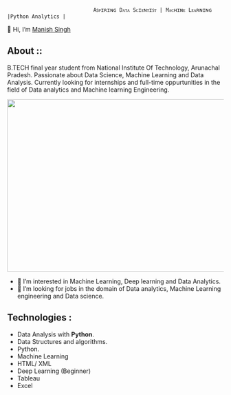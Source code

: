                                 Aꜱᴘɪʀɪɴɢ Dᴀᴛᴀ Sᴄɪᴇɴᴛɪꜱᴛ | Mᴀᴄʜɪɴᴇ Lᴇᴀʀɴɪɴɢ |Python Analytics |
 
👋 Hi, I’m [Manish Singh](https://www.linkedin.com/in/manish-singh-52200b161/)

## About :: 
B.TECH final year student from National Institute Of Technology, Arunachal Pradesh. Passionate about Data Science, Machine Learning and Data Analysis. Currently looking for internships and full-time oppurtunities in the field of Data analytics and Machine learning Engineering.

<center>
	<img src="https://i.postimg.cc/L4ghcd8x/character-1.gif" width="550" height="400">
</center>

- 👀 I’m interested in Machine Learning, Deep learning and Data Analytics.
- 💞️ I’m looking for jobs in the domain of Data analytics, Machine Learning engineering and Data science.

## Technologies  :
- Data Analysis with **Python**.
- Data Structures and algorithms.
- Python.
- Machine Learning
- HTML/ XML
- Deep Learning (Beginner)
- Tableau
- Excel
